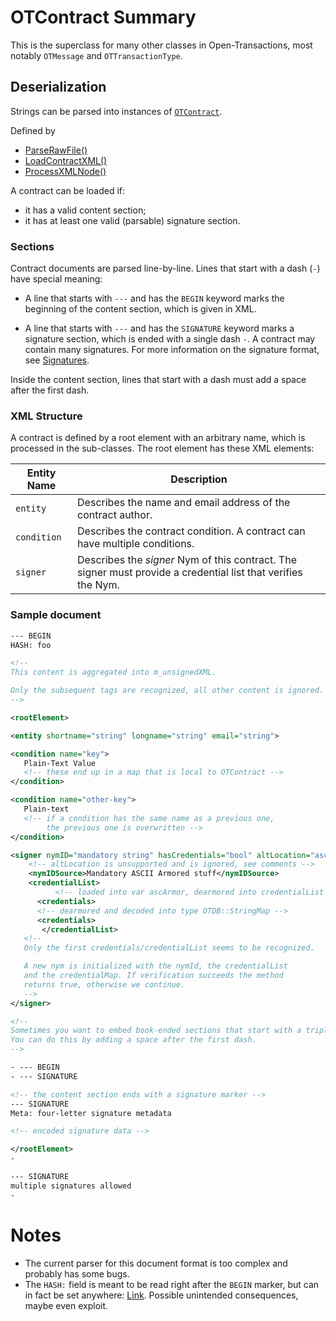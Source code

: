 # OTContract Summary

This is the superclass for many other classes in Open-Transactions, most notably
`OTMessage` and `OTTransactionType`.

## Deserialization

Strings can be parsed into instances of [`OTContract`][OTContract].

Defined by

* [ParseRawFile()][ParseRawFile]
* [LoadContractXML()][LoadContractXML]
* [ProcessXMLNode()][ProcessXMLNode]

A contract can be loaded if:

* it has a valid content section;
* it has at least one valid (parsable) signature section.

### Sections

Contract documents are parsed line-by-line. Lines that start with a dash (`-`)
have special meaning:

* A line that starts with `---` and has the `BEGIN` keyword marks the beginning
  of the content section, which is given in XML.

* A line that starts with `---` and has the `SIGNATURE` keyword marks a
  signature section, which is ended with a single dash `-`. A contract may
  contain many signatures. For more information on the signature format, see
  [Signatures](#Signatures).

Inside the content section, lines that start with a dash must add a space after
the first dash.

### XML Structure

A contract is defined by a root element with an arbitrary name, which is
processed in the sub-classes. The root element has these XML elements:

Entity Name | Description
------------|------------
`entity`    | Describes the name and email address of the contract author.
`condition` | Describes the contract condition. A contract can have multiple conditions.
`signer`    | Describes the _signer_ Nym of this contract. The signer must provide a credential list that verifies the Nym.

### Sample document

```xml
--- BEGIN
HASH: foo

<!--
This content is aggregated into m_unsignedXML.

Only the subsequent tags are recognized, all other content is ignored.
-->

<rootElement>

<entity shortname="string" longname="string" email="string">

<condition name="key">
   Plain-Text Value
   <!-- these end up in a map that is local to OTContract -->
</condition>

<condition name="other-key">
   Plain-text
   <!-- if a condition has the same name as a previous one,
        the previous one is overwritten -->
</condition>

<signer nymID="mandatory string" hasCredentials="bool" altLocation="asciiarmor">
    <!-- altLocation is unsupported and is ignored, see comments -->
    <nymIDSource>Mandatory ASCII Armored stuff</nymIDSource>
    <credentialList>
          <!-- loaded into var ascArmor, dearmored into credentialList -->
      <credentials>
      <!-- dearmored and decoded into type OTDB::StringMap -->
      <credentials>
       </credentialList>
   <!--
   Only the first credentials/credentialList seems to be recognized.

   A new nym is initialized with the nymId, the credentialList
   and the credentialMap. If verification succeeds the method
   returns true, otherwise we continue.
   -->
</signer>

<!--
Sometimes you want to embed book-ended sections that start with a triple-dash.
You can do this by adding a space after the first dash.
-->

- --- BEGIN
- --- SIGNATURE

<!-- the content section ends with a signature marker -->
--- SIGNATURE
Meta: four-letter signature metadata

<!-- encoded signature data -->

</rootElement>
-

--- SIGNATURE
multiple signatures allowed
-
```

# Notes

* The current parser for this document format is too complex and probably has
  some bugs.
* The `HASH:` field is meant to be read right after the `BEGIN` marker, but can
  in fact be set anywhere: [Link][ProcessHash]. Possible unintended
  consequences, maybe even exploit.

[OTContract]: https://github.com/Open-Transactions/opentxs/blob/171bdbdd1327fa016f2043bf43d8662055d263d2/src/core/OTContract.cpp

[ParseRawFile]: https://github.com/Open-Transactions/opentxs/blob/db31c6aa45bbb773aebbdbd4298acd3755785420/src/core/OTContract.cpp#L1374

[LoadContractXML]: https://github.com/Open-Transactions/opentxs/blob/db31c6aa45bbb773aebbdbd4298acd3755785420/src/core/OTContract.cpp#L1642

[ProcessXMLNode]: https://github.com/Open-Transactions/opentxs/blob/db31c6aa45bbb773aebbdbd4298acd3755785420/src/core/OTContract.cpp#L2391

[ProcessHash]: https://github.com/Open-Transactions/opentxs/blob/171bdbdd1327fa016f2043bf43d8662055d263d2/src/core/OTContract.cpp#L1575
